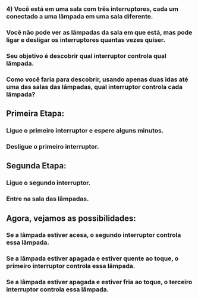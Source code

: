 ### 4) Você está em uma sala com três interruptores, cada um conectado a uma lâmpada em uma sala diferente. 
### Você não pode ver as lâmpadas da sala em que está, mas pode ligar e desligar os interruptores quantas vezes quiser. 
### Seu objetivo é descobrir qual interruptor controla qual lâmpada.

### Como você faria para descobrir, usando apenas duas idas até uma das salas das lâmpadas, qual interruptor controla cada lâmpada?

## Primeira Etapa:

### Ligue o primeiro interruptor e espere alguns minutos.
### Desligue o primeiro interruptor.

## Segunda Etapa:
### Ligue o segundo interruptor.
### Entre na sala das lâmpadas.

## Agora, vejamos as possibilidades:

### Se a lâmpada estiver acesa, o segundo interruptor controla essa lâmpada.
### Se a lâmpada estiver apagada e estiver quente ao toque, o primeiro interruptor controla essa lâmpada.
### Se a lâmpada estiver apagada e estiver fria ao toque, o terceiro interruptor controla essa lâmpada.